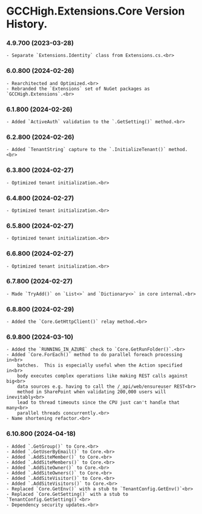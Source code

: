 ﻿# GCCHigh.Extensions.Core Version History.

### **4.9.700 (2023-03-28)**<br>
	- Separate `Extensions.Identity` class from Extensions.cs.<br>

### **6.0.800 (2024-02-26)**<br>
	- Rearchitected and Optimized.<br>
	- Rebranded the `Extensions` set of NuGet packages as `GCCHigh.Extensions`.<br>

### **6.1.800 (2024-02-26)**<br>
	- Added `ActiveAuth` validation to the `.GetSetting()` method.<br>

### **6.2.800 (2024-02-26)**<br>
	- Added `TenantString` capture to the `.InitializeTenant()` method.<br>
		
### **6.3.800 (2024-02-27)**<br>
	- Optimized tenant initialization.<br>
		
### **6.4.800 (2024-02-27)**<br>
	- Optimized tenant initialization.<br>
		
### **6.5.800 (2024-02-27)**<br>
	- Optimized tenant initialization.<br>
		
### **6.6.800 (2024-02-27)**<br>
	- Optimized tenant initialization.<br>
		
### **6.7.800 (2024-02-27)**<br>
	- Made `TryAdd()` on `List<>` and `Dictionary<>` in core internal.<br>
		
### **6.8.800 (2024-02-29)**<br>
	- Added the `Core.GetHttpClient()` relay method.<br>
		
### **6.9.800 (2024-03-10)**<br>
	- Added the `RUNNING_IN_AZURE` check to `Core.GetRunFolder()`.<br>
	- Added `Core.ForEach()` method to do parallel foreach processing in<br>
	    batches.  This is especially useful when the Action specified in<br>
		body executes complex operations like making REST calls against big<br>
		data sources e.g. having to call the /_api/web/ensureuser REST<br>
		method in SharePoint when validating 200,000 users will inevitably<br>
		lead to thread timeouts since the CPU just can't handle that many<br>
		parallel threads concurrently.<br>
	- Name shortening refactor.<br>
		
### **6.10.800 (2024-04-18)**<br>
	- Added `.GetGroup()` to Core.<br>
	- Added `.GetUserByEmail()` to Core.<br>
	- Added `.AddSiteMember()` to Core.<br>
	- Added `.AddSiteMembers()` to Core.<br>
	- Added `.AddSiteOwner()` to Core.<br>
	- Added `.AddSiteOwners()` to Core.<br>
	- Added `.AddSiteVisitor()` to Core.<br>
	- Added `.AddSiteVisitors()` to Core.<br>
	- Replaced `Core.GetEnv()` with a stub to `TenantConfig.GetEnv()`<br>
	- Replaced `Core.GetSetting()` with a stub to `TenantConfig.GetSetting()`<br>
    - Dependency security updates.<br>
